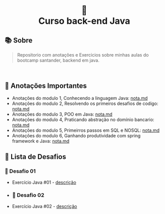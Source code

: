 
<h1 align="center">
🐛<br> Curso back-end Java
</h1>


## 📚 Sobre 
> Repositorio com anotações e Exercicios sobre minhas aulas do bootcamp santander, backend em java. 
<br>

## 📝 Anotações Importantes
* Anotações do modulo 1, Conhecendo a linguagem Java: [nota.md]()
* Anotações do modulo 2, Resolvendo os primeiros desafios de codigo: [nota.md]()
* Anotações do modulo 3, POO em Java: [nota.md]()
* Anotações do modulo 4, Praticando abstração no domínio bancario: [nota.md]()
* Anotações do modulo 5, Primeirros passos em SQL e NOSQL: [nota.md]()
* Anotações do modulo 6, Ganhando produtividade com spring framework e Java: [nota.md]()

## 🤖 Lista de Desafios

### 🔗 Desafio 01

- Exercício Java #01 - [descrição](link)

- ### 🔗 Desafio 02

- Exercício Java #02 - [descrição](link)
